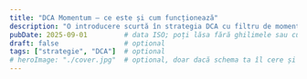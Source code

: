 ```yaml
---
title: "DCA Momentum – ce este și cum funcționează"
description: "O introducere scurtă în strategia DCA cu filtru de momentum."
pubDate: 2025-09-01         # data ISO; poți lăsa fără ghilimele sau cu ghilimele
draft: false                # optional
tags: ["strategie", "DCA"]  # optional
# heroImage: "./cover.jpg"  # optional, doar dacă schema ta îl cere și ai fișierul în același folder
---
```

